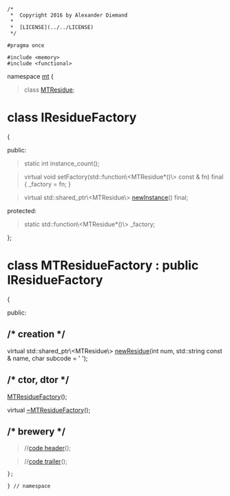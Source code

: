 ~~~ { .cpp }
/*
 *  Copyright 2016 by Alexander Diemand
 *
 *  [LICENSE](../../LICENSE)
 */

#pragma once

#include <memory>
#include <functional>

~~~

namespace [mt](namespace_mt.list) {

>class [MTResidue](MTResidue.hpp.md);

# class IResidueFactory
{

public:

> static int instance_count();

> virtual void setFactory(std::function\\<MTResidue*()\\> const & fn) final { _factory = fn; }

> virtual std::shared_ptr\\<MTResidue\\> [newInstance](MTResidueFactory_creation.cpp.md)() final;

protected:

> static std::function\\<MTResidue*()\\> _factory;

};

# class MTResidueFactory : public IResidueFactory
{

public:

## /* creation */

virtual std::shared_ptr\\<MTResidue\\> [newResidue](MTResidueFactory_creation.cpp.md)(int num, std::string const & name, char subcode = ' ');

## /* ctor, dtor */

[MTResidueFactory](MTResidueFactory_ctor.cpp.md)();

virtual [~MTResidueFactory](MTResidueFactory_dtor.cpp.md)();

## /* brewery */

>//[code header](MTResidueFactory_-alpha-.md)();

>//[code trailer](MTResidueFactory_-omega-.md)();


~~~ { .cpp }
};

} // namespace
~~~

